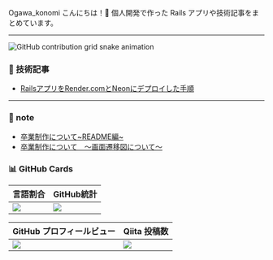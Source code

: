 Ogawa_konomi
こんにちは！👋
個人開発で作った Rails アプリや技術記事をまとめています。

---

<picture>
  <source media="(prefers-color-scheme: dark)" srcset="https://raw.githubusercontent.com/koxrtx/koxrtx/main/img/snake-dark.svg">
  <source media="(prefers-color-scheme: light)" srcset="https://raw.githubusercontent.com/koxrtx/koxrtx/main/img/snake.svg">
  <img alt="GitHub contribution grid snake animation" src="https://raw.githubusercontent.com/koxrtx/koxrtx/main/img/snake.svg">
</picture>


### 📝 技術記事
- [RailsアプリをRender.comとNeonにデプロイした手順](https://qiita.com/xxxx/items/xxxxxx)


---


### 📝 note
- [卒業制作について~README編~](https://note.com/proper_koxrtx/n/n01b649292729?from=notice)
- [卒業制作について　〜画面遷移図について〜](https://note.com/proper_koxrtx/n/na011eb4ef22c)

### 📊 GitHub Cards

| 言語割合 | GitHub統計 |
|----------|------------|
| ![](https://github-profile-summary-cards.vercel.app/api/cards/repos-per-language?username=koxrtx&theme=tokyonight) | ![](https://github-profile-summary-cards.vercel.app/api/cards/stats?username=koxrtx&theme=tokyonight) |

| GitHub プロフィールビュー | Qiita 投稿数 |
|--------------------------|-------------|
| ![](https://komarev.com/ghpvc/?username=koxrtx&color=yellow) | [![](https://qiita-badge.apiapi.app/s/koxrtx/posts.svg)](http://qiita.com/koxrtx) |
